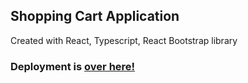## Shopping Cart Application

Created with React, Typescript, React Bootstrap library

### Deployment is [over here!](https://shopping-111-cart.netlify.app/)
